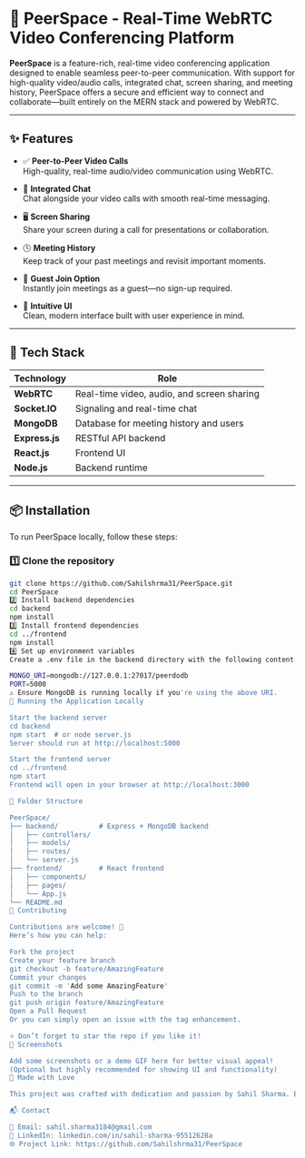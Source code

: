# 🚀 PeerSpace - Real-Time WebRTC Video Conferencing Platform


**PeerSpace** is a feature-rich, real-time video conferencing application designed to enable seamless peer-to-peer communication. With support for high-quality video/audio calls, integrated chat, screen sharing, and meeting history, PeerSpace offers a secure and efficient way to connect and collaborate—built entirely on the MERN stack and powered by WebRTC.

---

## ✨ Features

- ✅ **Peer-to-Peer Video Calls**  
  High-quality, real-time audio/video communication using WebRTC.

- 💬 **Integrated Chat**  
  Chat alongside your video calls with smooth real-time messaging.

- 🖥️ **Screen Sharing**  
  Share your screen during a call for presentations or collaboration.

- 🕓 **Meeting History**  
  Keep track of your past meetings and revisit important moments.

- 👤 **Guest Join Option**  
  Instantly join meetings as a guest—no sign-up required.

- 🎨 **Intuitive UI**  
  Clean, modern interface built with user experience in mind.

---

## 🔧 Tech Stack

| Technology  | Role |
|-------------|------|
| **WebRTC** | Real-time video, audio, and screen sharing |
| **Socket.IO** | Signaling and real-time chat |
| **MongoDB** | Database for meeting history and users |
| **Express.js** | RESTful API backend |
| **React.js** | Frontend UI |
| **Node.js** | Backend runtime |

---

## 📦 Installation

To run PeerSpace locally, follow these steps:

### 1️⃣ Clone the repository

```bash
git clone https://github.com/Sahilshrma31/PeerSpace.git
cd PeerSpace
2️⃣ Install backend dependencies
cd backend
npm install
3️⃣ Install frontend dependencies
cd ../frontend
npm install
4️⃣ Set up environment variables
Create a .env file in the backend directory with the following content:

MONGO_URI=mongodb://127.0.0.1:27017/peerdodb
PORT=5000
⚠️ Ensure MongoDB is running locally if you're using the above URI.
🏃 Running the Application Locally

Start the backend server
cd backend
npm start  # or node server.js
Server should run at http://localhost:5000

Start the frontend server
cd ../frontend
npm start
Frontend will open in your browser at http://localhost:3000

📂 Folder Structure

PeerSpace/
├── backend/          # Express + MongoDB backend
│   ├── controllers/
│   ├── models/
│   ├── routes/
│   └── server.js
├── frontend/         # React frontend
│   ├── components/
│   ├── pages/
│   └── App.js
└── README.md
🤝 Contributing

Contributions are welcome! 💙
Here’s how you can help:

Fork the project
Create your feature branch
git checkout -b feature/AmazingFeature
Commit your changes
git commit -m 'Add some AmazingFeature'
Push to the branch
git push origin feature/AmazingFeature
Open a Pull Request
Or you can simply open an issue with the tag enhancement.

⭐ Don’t forget to star the repo if you like it!
📸 Screenshots

Add some screenshots or a demo GIF here for better visual appeal!
(Optional but highly recommended for showing UI and functionality)
💖 Made with Love

This project was crafted with dedication and passion by Sahil Sharma. Every feature and detail reflects countless hours of effort to make real-time communication seamless and accessible.

📬 Contact

📧 Email: sahil.sharma3184@gmail.com
💼 LinkedIn: linkedin.com/in/sahil-sharma-95512628a
🌐 Project Link: https://github.com/Sahilshrma31/PeerSpace
